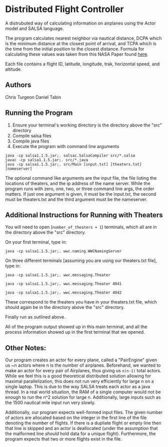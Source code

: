 # Distributed Flight Controller
A distrubuted way of calculating information on airplanes using the Actor model and SALSA language.

The program calculates nearest neighbor via nautical distance, DCPA which is the minimum distance at the closest point of arrival, and TCPA which is the time from the initial position to the closest distance. Formula for calculating these values was taken from this NASA Paper found [here](https://ntrs.nasa.gov/api/citations/20150000558/downloads/20150000558.pdf). 

Each file contains a flight ID, latitude, longitude, trak, horizontal speed, and altitude.

## Authors
Chris Turgeon
Daniel Tabin 

## Running the Program
<ol>
<li> Ensure your terminal's working directory is the directory above the "src" directory</li>
<li> Compile salsa files</li>
<li> Compile java files</li>
<li> Execute the program with command line arguments </li>
</ol>

```
java -cp salsa1.1.5.jar;. salsac.SalsaCompiler src/*.salsa
javac -cp salsa1.1.5.jar;. src/*.java
java -cp salsa1.1.5.jar;. src/Main [input.txt] [theaters.txt] [nameserver]
```

The optional command like arguments are the input file, the file listing the locations of theaters, and the ip address of the name server.  While the program runs with zero, one, two, or three command line args, the order matters.  If just one argument is given, it must be the input.txt, the second must be theaters.txt and the third argument must be the nameserver.


## Additional Instructions for Running with Theaters

You will need to open (```number_of_theaters + 1```) terminals, which all are in the directory above the "src" directory.

On your first terminal, type in:
```
java -cp salsa1.1.5.jar;. wwc.naming.WWCNamingServer
```

On three different terminals [assuming you are using our theaters.txt file], type in:
```
java -cp salsa1.1.5.jar;. wwc.messaging.Theater
```
```
java -cp salsa1.1.5.jar;. wwc.messaging.Theater 4041 
```
```
java -cp salsa1.1.5.jar;. wwc.messaging.Theater 4042
```

These correspond to the theaters you have in your theaters.txt file, which should  again be in the directory above the "src" directory.

Finally run as outlined above.

All of the program output showed up in this main terminal, and all the process information showed up in the first terminal that we opened.

## Other Notes:
Our program creates an actor for every plane, called a "PairEngine" given us \~n actors where n is the number of airplanes.  Beforehand, we wanted to make an actor for every pair of Airplanes, thus giving us ```n(n-1)``` total actors.  While we feel this is a good theoretical distributed solution allowing for maximal parallelization, this does not run very efficiently for large n on a single laptop.  This is due to the way SALSA treats each actor as a java thread.  In a real world situation, the RAM of a single computer would not be enough to run the n^2 solution for large n.  Additionally, large inputs such as the 1500 nautical mile input run very slowly.

Additionally, our program expects well-formed input files. The given number of actors are allocated based on the integer in the first line of the file denoting the number of flights. If there is a dupliate flight or empty line then that line is skipped and an actor is deallocated (under the assumption that the malformed line _should_ hold data for a unique flight). Furthermore, the program expects that two or more flights exist in the file. 
